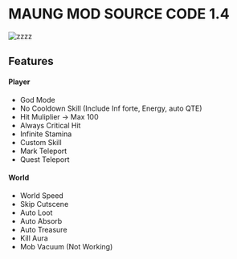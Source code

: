 # MAUNG MOD SOURCE CODE 1.4
![zzzz](https://raw.githubusercontent.com/saefulbarkah/MAUNG-MOD/main/menu.png)

## Features
#### Player
- God Mode
- No Cooldown Skill (Include Inf forte, Energy, auto QTE)
- Hit Muliplier -> Max 100
- Always Critical Hit
- Infinite Stamina
- Custom Skill
- Mark Teleport
- Quest Teleport

#### World
- World Speed
- Skip Cutscene
- Auto Loot
- Auto Absorb
- Auto Treasure
- Kill Aura
- Mob Vacuum (Not Working)
